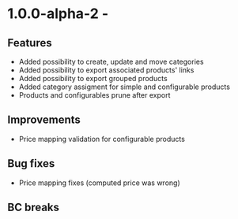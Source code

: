 # 1.0.0-alpha-2 -

## Features

- Added possibility to create, update and move categories
- Added possibility to export associated products' links
- Added possibility to export grouped products
- Added category assigment for simple and configurable products
- Products and configurables prune after export

## Improvements

- Price mapping validation for configurable products

## Bug fixes

- Price mapping fixes (computed price was wrong)

## BC breaks
